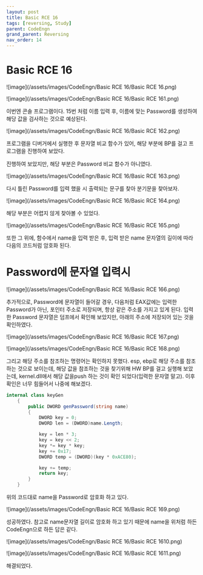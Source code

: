 ```yaml
---
layout: post
title: Basic RCE 16
tags: [reversing, Study]
parent: CodeEngn
grand_parent: Reversing
nav_order: 14
---
```


# Basic RCE 16

![image](/assets/images/CodeEngn/Basic RCE 16/Basic RCE 16.png)

![image](/assets/images/CodeEngn/Basic RCE 16/Basic RCE 161.png)

이번엔 콘솔 프로그램이다. 15번 처럼 이름 입력 후, 이름에 맞는 Password를 생성하여 해당 값을 검사하는 것으로 예상된다.

![image](/assets/images/CodeEngn/Basic RCE 16/Basic RCE 162.png)

프로그램을 디버거에서 실행한 후 문자열 비교 함수가 있어, 해당 부분에 BP를 걸고 프로그램을 진행하여 보았다.

진행하여 보았지만, 해당 부분은 Password 비교 함수가 아니였다.

![image](/assets/images/CodeEngn/Basic RCE 16/Basic RCE 163.png)

다시 틀린 Password를 입력 했을 시 출력되는 문구를 찾아 분기문을 찾아보자.

![image](/assets/images/CodeEngn/Basic RCE 16/Basic RCE 164.png)

해당 부분은 어렵지 않게 찾아볼 수 있었다.

![image](/assets/images/CodeEngn/Basic RCE 16/Basic RCE 165.png)

또한 그 위에, 함수에서 name을 입력 받은 후,  입력 받은  name 문자열의 길이에 따라 다음의 코드처럼 암호화 된다.

# Password에 문자열 입력시

![image](/assets/images/CodeEngn/Basic RCE 16/Basic RCE 166.png)

추가적으로, Password에 문자열이 들어갈 경우, 다음처럼 EAX값에는 입력한 Password가 아닌, 포인터 주소로 저장되며, 항상 같은 주소를 가지고 있게 된다. 입력한 Password 문자열은 덤프에서 확인해 보았지만, 아래의 주소에 저장되어 있는 것을 확인하였다.

![image](/assets/images/CodeEngn/Basic RCE 16/Basic RCE 167.png)

![image](/assets/images/CodeEngn/Basic RCE 16/Basic RCE 168.png)

그리고 해당 주소를 참조하는 명령어는 확인하지 못했다. esp, ebp로 해당 주소를 참조하는 것으로 보이는데, 해당 값을 참조하는 것을 찾기위해 HW BP를 걸고 실행해 보았는데, kernel.dll애서 해당 값을push 하는 것이 확인 되었다(입력한 문자열 말고). 이후 확인은 너무 힘들어서 나중에 해보겠다.

```csharp
internal class keyGen
    {
        public DWORD genPassword(string name)
        {
            DWORD key = 0;
            DWORD len = (DWORD)name.Length;

            key = len * 3;
            key = key << 2;
            key *= key * key;
            key += 0x17;
            DWORD temp = (DWORD)(key * 0xACE80);

            key += temp;
            return key;
        }
    }
```

위의 코드대로 name을 Password로 암호화 하고 있다.

![image](/assets/images/CodeEngn/Basic RCE 16/Basic RCE 169.png)

성공하였다. 참고로 name문자열 길이로 암호화 하고 있기 때문에 name을 위처럼 하든 CodeEngn으로 하든 답은 같다.

![image](/assets/images/CodeEngn/Basic RCE 16/Basic RCE 1610.png)

![image](/assets/images/CodeEngn/Basic RCE 16/Basic RCE 1611.png)

해결되었다.